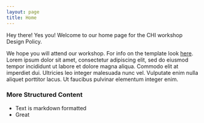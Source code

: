 ```yaml
---
layout: page
title: Home
---
```


<p class="message">
    Hey there! Yes you! Welcome to our home page for the CHI workshop Design Policy. 
</p>
  
We hope you will attend our workshop. 
For info on the template look [here](https://fongandrew.github.io/hydeout/).
Lorem ipsum dolor sit amet, consectetur adipiscing elit, sed do eiusmod tempor incididunt ut labore et dolore magna aliqua. Commodo elit at imperdiet dui. Ultricies leo integer malesuada nunc vel. Vulputate enim nulla aliquet porttitor lacus. Ut faucibus pulvinar elementum integer enim.

### More Structured Content

* Text is markdown formatted
* Great
